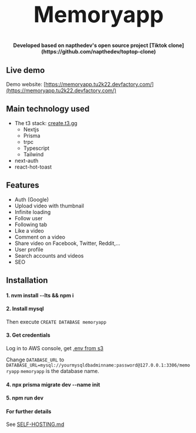 <h1 align="center" style="font-size: 60px">Memoryapp</h1>

<p align="center"><strong>Developed based on napthedev's open source project [Tiktok clone](https://github.com/napthedev/toptop-clone)</strong></p>

## Live demo

Demo website: [https://memoryapp.tu2k22.devfactory.com/](https://memoryapp.tu2k22.devfactory.com/)
## Main technology used

- The t3 stack: [create.t3.gg](https://create.t3.gg/)
  - Nextjs
  - Prisma
  - trpc
  - Typescript
  - Tailwind
- next-auth
- react-hot-toast

## Features

- Auth (Google)
- Upload video with thumbnail
- Infinite loading
- Follow user
- Following tab
- Like a video
- Comment on a video
- Share video on Facebook, Twitter, Reddit,...
- User profile
- Search accounts and videos
- SEO

## Installation

#### 1. nvm install --lts && npm i
#### 2. Install mysql
Then execute `CREATE DATABASE memoryapp`
#### 3. Get credentials
Log in to AWS console, get [.env from s3](https://s3.console.aws.amazon.com/s3/upload/tu2k22-memoryapp)

Change `DATABASE_URL` to `DATABASE_URL=mysql://yourmysqldbadminname:password@127.0.0.1:3306/memoryapp`
`memoryapp` is the database name.

#### 4. npx prisma migrate dev --name init
#### 5. npm run dev

#### For further details
See [SELF-HOSTING.md](/SELF-HOSTING.md)
